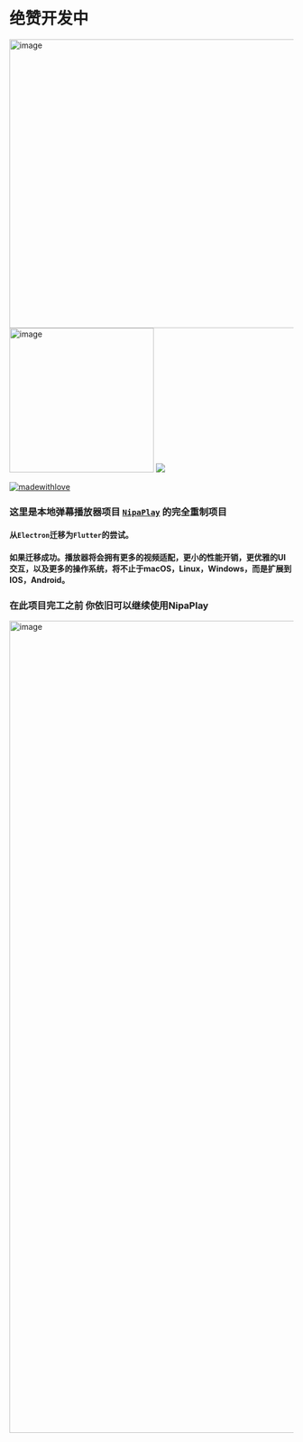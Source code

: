 # 绝赞开发中
<img width="512" alt="image" src="https://github.com/MCDFsteve/FnipaPlay/assets/71605531/45ffc07a-fc3a-4430-acf5-f542b4739c0a">
<img width="256" alt="image" src="https://github.com/MCDFsteve/FnipaPlay/assets/71605531/39d7af56-f76b-4b5e-b14d-c3021e50262c">

<img src="https://counter.seku.su/cmoe?name=fnipaplay&theme=glebooru" />

[![madewithlove](https://img.shields.io/badge/made_with-%E2%9D%A4-red?style=for-the-badge&labelColor=orange)](https://github.com/MCDFsteve/FnipaPlay)

### 这里是本地弹幕播放器项目 [<code>NipaPlay</code>](https://www.github.com/MCDFsteve/NipaPlay/) 的完全重制项目
#### 从<code>Electron</code>迁移为<code>Flutter</code>的尝试。
#### 如果迁移成功。播放器将会拥有更多的视频适配，更小的性能开销，更优雅的UI交互，以及更多的操作系统，将不止于macOS，Linux，Windows，而是扩展到IOS，Android。

### 在此项目完工之前 你依旧可以继续使用NipaPlay

<img width="1440" alt="image" src="https://github.com/MCDFsteve/FnipaPlay/assets/71605531/8458667f-c003-40b8-8797-cd08d0f0d7f1">


